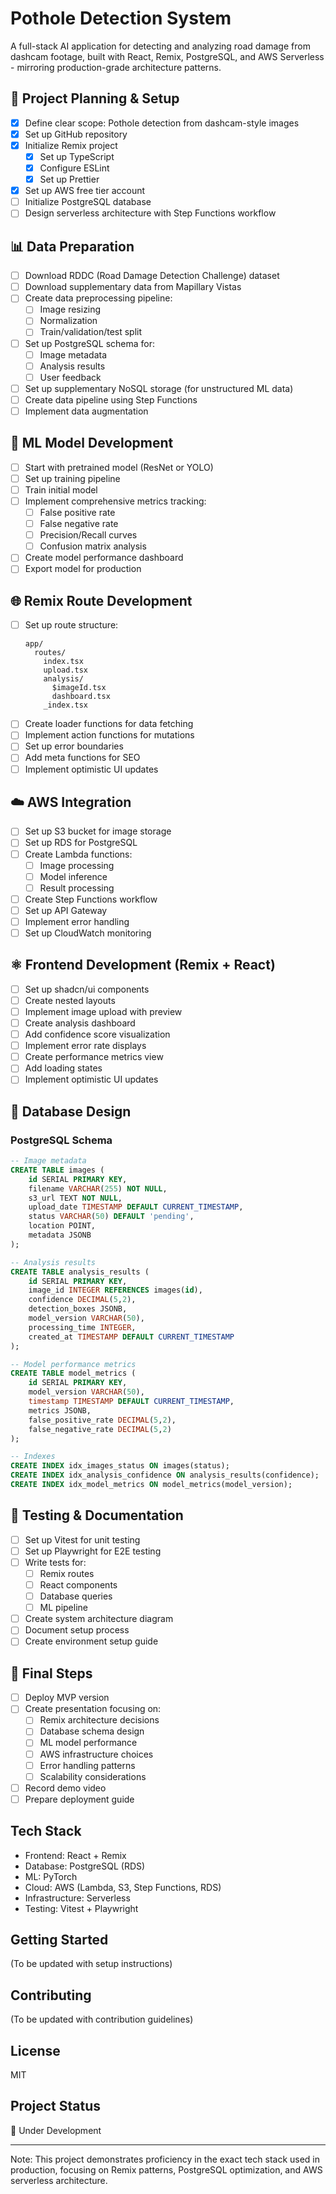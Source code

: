 # Pothole Detection System

A full-stack AI application for detecting and analyzing road damage from dashcam footage, built with React, Remix, PostgreSQL, and AWS Serverless - mirroring production-grade architecture patterns.

## 🎯 Project Planning & Setup

- [x] Define clear scope: Pothole detection from dashcam-style images
- [x] Set up GitHub repository
- [x] Initialize Remix project
  - [x] Set up TypeScript
  - [x] Configure ESLint
  - [x] Set up Prettier
- [x] Set up AWS free tier account
- [ ] Initialize PostgreSQL database
- [ ] Design serverless architecture with Step Functions workflow

## 📊 Data Preparation

- [ ] Download RDDC (Road Damage Detection Challenge) dataset
- [ ] Download supplementary data from Mapillary Vistas
- [ ] Create data preprocessing pipeline:
  - [ ] Image resizing
  - [ ] Normalization
  - [ ] Train/validation/test split
- [ ] Set up PostgreSQL schema for:
  - [ ] Image metadata
  - [ ] Analysis results
  - [ ] User feedback
- [ ] Set up supplementary NoSQL storage (for unstructured ML data)
- [ ] Create data pipeline using Step Functions
- [ ] Implement data augmentation

## 🤖 ML Model Development

- [ ] Start with pretrained model (ResNet or YOLO)
- [ ] Set up training pipeline
- [ ] Train initial model
- [ ] Implement comprehensive metrics tracking:
  - [ ] False positive rate
  - [ ] False negative rate
  - [ ] Precision/Recall curves
  - [ ] Confusion matrix analysis
- [ ] Create model performance dashboard
- [ ] Export model for production

## 🌐 Remix Route Development

- [ ] Set up route structure:
  ```
  app/
    routes/
      index.tsx
      upload.tsx
      analysis/
        $imageId.tsx
        dashboard.tsx
      _index.tsx
  ```
- [ ] Create loader functions for data fetching
- [ ] Implement action functions for mutations
- [ ] Set up error boundaries
- [ ] Add meta functions for SEO
- [ ] Implement optimistic UI updates

## ☁️ AWS Integration

- [ ] Set up S3 bucket for image storage
- [ ] Set up RDS for PostgreSQL
- [ ] Create Lambda functions:
  - [ ] Image processing
  - [ ] Model inference
  - [ ] Result processing
- [ ] Create Step Functions workflow
- [ ] Set up API Gateway
- [ ] Implement error handling
- [ ] Set up CloudWatch monitoring

## ⚛️ Frontend Development (Remix + React)

- [ ] Set up shadcn/ui components
- [ ] Create nested layouts
- [ ] Implement image upload with preview
- [ ] Create analysis dashboard
- [ ] Add confidence score visualization
- [ ] Implement error rate displays
- [ ] Create performance metrics view
- [ ] Add loading states
- [ ] Implement optimistic UI updates

## 💾 Database Design

### PostgreSQL Schema

```sql
-- Image metadata
CREATE TABLE images (
    id SERIAL PRIMARY KEY,
    filename VARCHAR(255) NOT NULL,
    s3_url TEXT NOT NULL,
    upload_date TIMESTAMP DEFAULT CURRENT_TIMESTAMP,
    status VARCHAR(50) DEFAULT 'pending',
    location POINT,
    metadata JSONB
);

-- Analysis results
CREATE TABLE analysis_results (
    id SERIAL PRIMARY KEY,
    image_id INTEGER REFERENCES images(id),
    confidence DECIMAL(5,2),
    detection_boxes JSONB,
    model_version VARCHAR(50),
    processing_time INTEGER,
    created_at TIMESTAMP DEFAULT CURRENT_TIMESTAMP
);

-- Model performance metrics
CREATE TABLE model_metrics (
    id SERIAL PRIMARY KEY,
    model_version VARCHAR(50),
    timestamp TIMESTAMP DEFAULT CURRENT_TIMESTAMP,
    metrics JSONB,
    false_positive_rate DECIMAL(5,2),
    false_negative_rate DECIMAL(5,2)
);

-- Indexes
CREATE INDEX idx_images_status ON images(status);
CREATE INDEX idx_analysis_confidence ON analysis_results(confidence);
CREATE INDEX idx_model_metrics ON model_metrics(model_version);
```

## 🧪 Testing & Documentation

- [ ] Set up Vitest for unit testing
- [ ] Set up Playwright for E2E testing
- [ ] Write tests for:
  - [ ] Remix routes
  - [ ] React components
  - [ ] Database queries
  - [ ] ML pipeline
- [ ] Create system architecture diagram
- [ ] Document setup process
- [ ] Create environment setup guide

## 🚀 Final Steps

- [ ] Deploy MVP version
- [ ] Create presentation focusing on:
  - [ ] Remix architecture decisions
  - [ ] Database schema design
  - [ ] ML model performance
  - [ ] AWS infrastructure choices
  - [ ] Error handling patterns
  - [ ] Scalability considerations
- [ ] Record demo video
- [ ] Prepare deployment guide

## Tech Stack

- Frontend: React + Remix
- Database: PostgreSQL (RDS)
- ML: PyTorch
- Cloud: AWS (Lambda, S3, Step Functions, RDS)
- Infrastructure: Serverless
- Testing: Vitest + Playwright

## Getting Started

(To be updated with setup instructions)

## Contributing

(To be updated with contribution guidelines)

## License

MIT

## Project Status

🚧 Under Development

---

Note: This project demonstrates proficiency in the exact tech stack used in production, focusing on Remix patterns, PostgreSQL optimization, and AWS serverless architecture.
